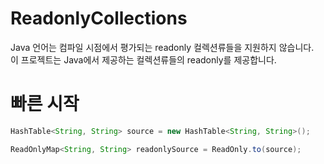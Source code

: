 # ReadonlyCollections
Java 언어는 컴파일 시점에서 평가되는 readonly 컬렉션류들을 지원하지 않습니다. <br>
이 프로젝트는 Java에서 제공하는 컬렉션류들의 readonly를 제공합니다.

# 빠른 시작
```java
HashTable<String, String> source = new HashTable<String, String>();

ReadOnlyMap<String, String> readonlySource = ReadOnly.to(source);
```

